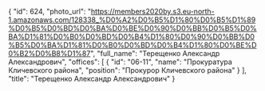 {
    "id": 624,
    "photo_url": "https://members2020by.s3.eu-north-1.amazonaws.com/128338_%D0%A2%D0%B5%D1%80%D0%B5%D1%89%D0%B5%D0%BD%D0%BA%D0%BE%D0%90%D0%BB%D0%B5%D0%BA%D1%81%D0%B0%D0%BD%D0%B4%D1%80%D0%90%D0%BB%D0%B5%D0%BA%D1%81%D0%B0%D0%BD%D0%B4%D1%80%D0%BE%D0%B2%D0%B8%D1%87",
    "full_name": "Терещенко Александр Александрович",
    "offices": [
        {
            "id": "06-11",
            "name": "Прокуратура Кличевского района",
            "position": "Прокурор Кличевского района"
        }
    ],
    "title": "Терещенко Александр Александрович"
}
